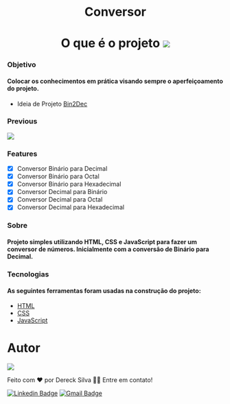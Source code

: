 <div align="center">
<h1>Conversor</h1>
</div>
<div align="center">
<h1 >O que é o projeto <img src="https://cdn-icons-png.flaticon.com/32/3850/3850203.png"></h1>
</div>

### Objetivo

<div>
<h4>Colocar os conhecimentos em prática visando sempre o aperfeiçoamento do projeto.</h4>
</div>

- Ideia de Projeto [Bin2Dec](https://github.com/florinpop17/app-ideas/blob/master/Projects/1-Beginner/Bin2Dec-App.md)

### Previous

<img src="./ProjetoBin/assets/img/CPT2210212327-702x393.gif">

### Features

- [x] Conversor Binário para Decimal
- [x] Conversor Binário para Octal
- [x] Conversor Binário para Hexadecimal
- [x] Conversor Decimal para Binário
- [x] Conversor Decimal para Octal
- [x] Conversor Decimal para Hexadecimal

### Sobre
<div>
<h4> Projeto simples utilizando HTML, CSS e JavaScript para fazer um conversor de números. Inicialmente com a conversão de Binário para Decimal. 
</h4>
</div>

### Tecnologias

<h4>As seguintes ferramentas foram usadas na construção do projeto:</h4>

- [HTML](https://developer.mozilla.org/pt-BR/docs/Web/HTML)
- [CSS](https://developer.mozilla.org/pt-BR/docs/Web/CSS)
- [JavaScript](https://developer.mozilla.org/pt-BR/docs/Web/JavaScript)

# Autor
<img src="https://avatars.githubusercontent.com/u/70153036?s=150&u=8e03e272b1a884652e7db30666f99a0e01b689c0&v=4">

Feito com ❤️ por Dereck Silva 👋🏾 Entre em contato!

[![Linkedin Badge](https://img.shields.io/badge/-Dereck-blue?style=flat-square&logo=Linkedin&logoColor=white&link=https://www.linkedin.com/in/dereck-silva/)](https://www.linkedin.com/in/dereck-silva/) 
[![Gmail Badge](https://img.shields.io/badge/-viniciusdereck39@gmail.com-c14438?style=flat-square&logo=Gmail&logoColor=white&link=mailto:viniciusdereck39@gmail.com)](mailto:viniciusdereck39@gmail.com)
